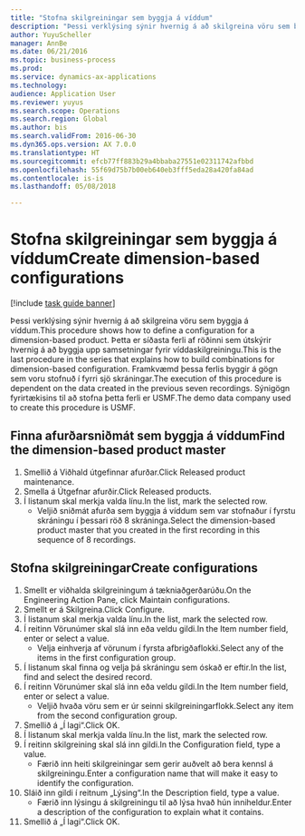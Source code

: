 ```yaml
--- 
title: "Stofna skilgreiningar sem byggja á víddum"
description: "Þessi verklýsing sýnir hvernig á að skilgreina vöru sem byggja á víddum."
author: YuyuScheller
manager: AnnBe
ms.date: 06/21/2016
ms.topic: business-process
ms.prod: 
ms.service: dynamics-ax-applications
ms.technology: 
audience: Application User
ms.reviewer: yuyus
ms.search.scope: Operations
ms.search.region: Global
ms.author: bis
ms.search.validFrom: 2016-06-30
ms.dyn365.ops.version: AX 7.0.0
ms.translationtype: HT
ms.sourcegitcommit: efcb77ff883b29a4bbaba27551e02311742afbbd
ms.openlocfilehash: 55f69d75b7b00eb640eb3fff5eda28a420fa84ad
ms.contentlocale: is-is
ms.lasthandoff: 05/08/2018

---
```

# <a name="create-dimension-based-configurations"></a><span data-ttu-id="69acd-103">Stofna skilgreiningar sem byggja á víddum</span><span class="sxs-lookup"><span data-stu-id="69acd-103">Create dimension-based configurations</span></span>

[!include [task guide banner](../../includes/task-guide-banner.md)]

<span data-ttu-id="69acd-104">Þessi verklýsing sýnir hvernig á að skilgreina vöru sem byggja á víddum.</span><span class="sxs-lookup"><span data-stu-id="69acd-104">This procedure shows how to define a configuration for a dimension-based product.</span></span> <span data-ttu-id="69acd-105">Þetta er síðasta ferli af röðinni sem útskýrir hvernig á að byggja upp samsetningar fyrir víddaskilgreiningu.</span><span class="sxs-lookup"><span data-stu-id="69acd-105">This is the last procedure in the series that explains how to build combinations for dimension-based configuration.</span></span> <span data-ttu-id="69acd-106">Framkvæmd þessa ferlis byggir á gögn sem voru stofnuð í fyrri sjö skráningar.</span><span class="sxs-lookup"><span data-stu-id="69acd-106">The execution of this procedure is dependent on the data created in the previous seven recordings.</span></span> <span data-ttu-id="69acd-107">Sýnigögn fyrirtækisins til að stofna þetta ferli er USMF.</span><span class="sxs-lookup"><span data-stu-id="69acd-107">The demo data company used to create this procedure is USMF.</span></span>


## <a name="find-the-dimension-based-product-master"></a><span data-ttu-id="69acd-108">Finna afurðarsniðmát sem byggja á víddum</span><span class="sxs-lookup"><span data-stu-id="69acd-108">Find the dimension-based product master</span></span>
1. <span data-ttu-id="69acd-109">Smellið á Viðhald útgefinnar afurðar.</span><span class="sxs-lookup"><span data-stu-id="69acd-109">Click Released product maintenance.</span></span>
2. <span data-ttu-id="69acd-110">Smella á Útgefnar afurðir.</span><span class="sxs-lookup"><span data-stu-id="69acd-110">Click Released products.</span></span>
3. <span data-ttu-id="69acd-111">Í listanum skal merkja valda línu.</span><span class="sxs-lookup"><span data-stu-id="69acd-111">In the list, mark the selected row.</span></span>
    * <span data-ttu-id="69acd-112">Veljið sniðmát afurða sem byggja á víddum sem var stofnaður í fyrstu skráningu í þessari röð 8 skráninga.</span><span class="sxs-lookup"><span data-stu-id="69acd-112">Select the dimension-based product master that you created in the first recording in this sequence of 8 recordings.</span></span>  

## <a name="create-configurations"></a><span data-ttu-id="69acd-113">Stofna skilgreiningar</span><span class="sxs-lookup"><span data-stu-id="69acd-113">Create configurations</span></span>
1. <span data-ttu-id="69acd-114">Smellt er viðhalda skilgreiningum á tækniaðgerðarúðu.</span><span class="sxs-lookup"><span data-stu-id="69acd-114">On the Engineering Action Pane, click Maintain configurations.</span></span>
2. <span data-ttu-id="69acd-115">Smellt er á Skilgreina.</span><span class="sxs-lookup"><span data-stu-id="69acd-115">Click Configure.</span></span>
3. <span data-ttu-id="69acd-116">Í listanum skal merkja valda línu.</span><span class="sxs-lookup"><span data-stu-id="69acd-116">In the list, mark the selected row.</span></span>
4. <span data-ttu-id="69acd-117">Í reitinn Vörunúmer skal slá inn eða veldu gildi.</span><span class="sxs-lookup"><span data-stu-id="69acd-117">In the Item number field, enter or select a value.</span></span>
    * <span data-ttu-id="69acd-118">Velja einhverja af vörunum í fyrsta afbrigðaflokki.</span><span class="sxs-lookup"><span data-stu-id="69acd-118">Select any of the items in the first configuration group.</span></span>  
5. <span data-ttu-id="69acd-119">Í listanum skal finna og velja þá skráningu sem óskað er eftir.</span><span class="sxs-lookup"><span data-stu-id="69acd-119">In the list, find and select the desired record.</span></span>
6. <span data-ttu-id="69acd-120">Í reitinn Vörunúmer skal slá inn eða veldu gildi.</span><span class="sxs-lookup"><span data-stu-id="69acd-120">In the Item number field, enter or select a value.</span></span>
    * <span data-ttu-id="69acd-121">Veljið hvaða vöru sem er úr seinni skilgreiningarflokk.</span><span class="sxs-lookup"><span data-stu-id="69acd-121">Select any item from the second configuration group.</span></span>  
7. <span data-ttu-id="69acd-122">Smellið á „Í lagi“.</span><span class="sxs-lookup"><span data-stu-id="69acd-122">Click OK.</span></span>
8. <span data-ttu-id="69acd-123">Í listanum skal merkja valda línu.</span><span class="sxs-lookup"><span data-stu-id="69acd-123">In the list, mark the selected row.</span></span>
9. <span data-ttu-id="69acd-124">Í reitinn skilgreining skal slá inn gildi.</span><span class="sxs-lookup"><span data-stu-id="69acd-124">In the Configuration field, type a value.</span></span>
    * <span data-ttu-id="69acd-125">Færið inn heiti skilgreiningar sem gerir auðvelt að bera kennsl á skilgreiningu.</span><span class="sxs-lookup"><span data-stu-id="69acd-125">Enter a configuration name that will make it easy to identify the configuration.</span></span>  
10. <span data-ttu-id="69acd-126">Sláið inn gildi í reitnum „Lýsing“.</span><span class="sxs-lookup"><span data-stu-id="69acd-126">In the Description field, type a value.</span></span>
    * <span data-ttu-id="69acd-127">Færið inn lýsingu á skilgreiningu til að lýsa hvað hún inniheldur.</span><span class="sxs-lookup"><span data-stu-id="69acd-127">Enter a description of the configuration to explain what it contains.</span></span>  
11. <span data-ttu-id="69acd-128">Smellið á „Í lagi“.</span><span class="sxs-lookup"><span data-stu-id="69acd-128">Click OK.</span></span>


